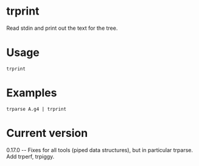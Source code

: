 # trprint

Read stdin and print out the text for the tree.

# Usage

    trprint

# Examples

    trparse A.g4 | trprint

# Current version

0.17.0 -- Fixes for all tools (piped data structures), but in particular trparse. Add trperf, trpiggy.
